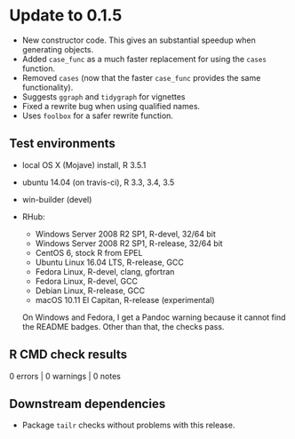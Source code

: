 


# Update to 0.1.5

 * New constructor code. This gives an substantial speedup when generating objects.
 * Added `case_func` as a much faster replacement for using the `cases` function. 
 * Removed `cases` (now that the faster `case_func` provides the same functionality).
 * Suggests `ggraph` and `tidygraph` for vignettes
 * Fixed a rewrite bug when using qualified names.
 * Uses `foolbox` for a safer rewrite function.

## Test environments

* local OS X (Mojave) install, R 3.5.1
* ubuntu 14.04 (on travis-ci), R 3.3, 3.4, 3.5
* win-builder (devel)
* RHub:
  
  -	Windows Server 2008 R2 SP1, R-devel, 32/64 bit
  - Windows Server 2008 R2 SP1, R-release, 32/64 bit
  - CentOS 6, stock R from EPEL
  - Ubuntu Linux 16.04 LTS, R-release, GCC
  - Fedora Linux, R-devel, clang, gfortran
  - Fedora Linux, R-devel, GCC
  - Debian Linux, R-release, GCC
  - macOS 10.11 El Capitan, R-release (experimental)
  
  On Windows and Fedora, I get a Pandoc warning because 
  it cannot find the README badges. Other than that, the 
  checks pass.

## R CMD check results

0 errors | 0 warnings | 0 notes

## Downstream dependencies

 * Package `tailr` checks without problems with this release.
